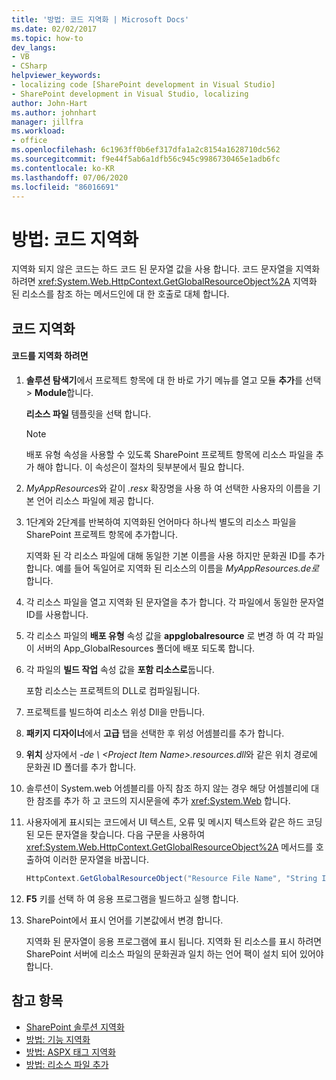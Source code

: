 ```yaml
---
title: '방법: 코드 지역화 | Microsoft Docs'
ms.date: 02/02/2017
ms.topic: how-to
dev_langs:
- VB
- CSharp
helpviewer_keywords:
- localizing code [SharePoint development in Visual Studio]
- SharePoint development in Visual Studio, localizing
author: John-Hart
ms.author: johnhart
manager: jillfra
ms.workload:
- office
ms.openlocfilehash: 6c1963ff0b6ef317dfa1a2c8154a1628710dc562
ms.sourcegitcommit: f9e44f5ab6a1dfb56c945c9986730465e1adb6fc
ms.contentlocale: ko-KR
ms.lasthandoff: 07/06/2020
ms.locfileid: "86016691"
---
```

# <a name="how-to-localize-code"></a>방법: 코드 지역화
  지역화 되지 않은 코드는 하드 코드 된 문자열 값을 사용 합니다. 코드 문자열을 지역화 하려면 <xref:System.Web.HttpContext.GetGlobalResourceObject%2A> 지역화 된 리소스를 참조 하는 메서드인에 대 한 호출로 대체 합니다.

## <a name="localize-code"></a>코드 지역화

#### <a name="to-localize-code"></a>코드를 지역화 하려면

1. **솔루션 탐색기**에서 프로젝트 항목에 대 한 바로 가기 메뉴를 열고 모듈 **추가**를 선택  >  **Module**합니다.

     **리소스 파일** 템플릿을 선택 합니다.

    > [!NOTE]
    > 배포 유형 속성을 사용할 수 있도록 SharePoint 프로젝트 항목에 리소스 파일을 추가 해야 합니다. 이 속성은이 절차의 뒷부분에서 필요 합니다.

2. *MyAppResources*와 같이 *.resx* 확장명을 사용 하 여 선택한 사용자의 이름을 기본 언어 리소스 파일에 제공 합니다.

3. 1단계와 2단계를 반복하여 지역화된 언어마다 하나씩 별도의 리소스 파일을 SharePoint 프로젝트 항목에 추가합니다.

     지역화 된 각 리소스 파일에 대해 동일한 기본 이름을 사용 하지만 문화권 ID를 추가 합니다. 예를 들어 독일어로 지역화 된 리소스의 이름을 *MyAppResources.de로*합니다.

4. 각 리소스 파일을 열고 지역화 된 문자열을 추가 합니다. 각 파일에서 동일한 문자열 ID를 사용합니다.

5. 각 리소스 파일의 **배포 유형** 속성 값을 **appglobalresource** 로 변경 하 여 각 파일이 서버의 App_GlobalResources 폴더에 배포 되도록 합니다.

6. 각 파일의 **빌드 작업** 속성 값을 **포함 리소스로**둡니다.

     포함 리소스는 프로젝트의 DLL로 컴파일됩니다.

7. 프로젝트를 빌드하여 리소스 위성 Dll을 만듭니다.

8. **패키지 디자이너**에서 **고급** 탭을 선택한 후 위성 어셈블리를 추가 합니다.

9. **위치** 상자에서 *-de \\ \<Project Item Name>.resources.dll*와 같은 위치 경로에 문화권 ID 폴더를 추가 합니다.

10. 솔루션이 System.web 어셈블리를 아직 참조 하지 않는 경우 해당 어셈블리에 대 한 참조를 추가 하 고 코드의 지시문을에 추가 <xref:System.Web> 합니다.

11. 사용자에게 표시되는 코드에서 UI 텍스트, 오류 및 메시지 텍스트와 같은 하드 코딩된 모든 문자열을 찾습니다. 다음 구문을 사용하여 <xref:System.Web.HttpContext.GetGlobalResourceObject%2A> 메서드를 호출하여 이러한 문자열을 바꿉니다.

    ```csharp
    HttpContext.GetGlobalResourceObject("Resource File Name", "String ID")
    ```

12. **F5** 키를 선택 하 여 응용 프로그램을 빌드하고 실행 합니다.

13. SharePoint에서 표시 언어를 기본값에서 변경 합니다.

     지역화 된 문자열이 응용 프로그램에 표시 됩니다. 지역화 된 리소스를 표시 하려면 SharePoint 서버에 리소스 파일의 문화권과 일치 하는 언어 팩이 설치 되어 있어야 합니다.

## <a name="see-also"></a>참고 항목
- [SharePoint 솔루션 지역화](../sharepoint/localizing-sharepoint-solutions.md)
- [방법: 기능 지역화](../sharepoint/how-to-localize-a-feature.md)
- [방법: ASPX 태그 지역화](../sharepoint/how-to-localize-aspx-markup.md)
- [방법: 리소스 파일 추가](../sharepoint/how-to-add-a-resource-file.md)

